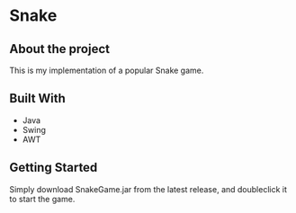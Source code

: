 # Snake

## About the project
This is my implementation of a popular Snake game.


## Built With
+ Java
+ Swing
+ AWT


## Getting Started
Simply download SnakeGame.jar from the latest release, and doubleclick it to start the game. 

